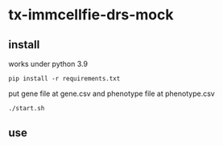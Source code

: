 # tx-immcellfie-drs-mock

## install 

works under python 3.9

```
pip install -r requirements.txt
```

put gene file at gene.csv and phenotype file at phenotype.csv

```
./start.sh
```

## use

